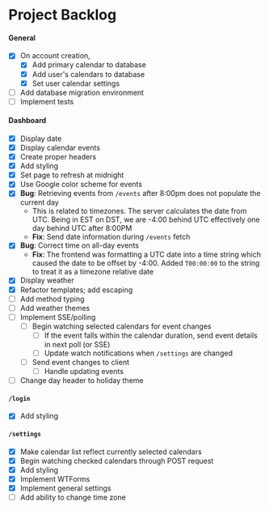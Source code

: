 Project Backlog
===============

#### General
- [x] On account creation,
    - [x] Add primary calendar to database
    - [x] Add user's calendars to database
    - [x] Set user calendar settings
- [ ] Add database migration environment
- [ ] Implement tests

#### Dashboard
- [x] Display date
- [x] Display calendar events
- [x] Create proper headers
- [x] Add styling
- [x] Set page to refresh at midnight
- [x] Use Google color scheme for events
- [x] **Bug**: Retrieving events from `/events` after 8:00pm does not populate the current day
    - This is related to timezones. The server calculates the date from UTC. Being in EST on DST, we are -4:00 behind
        UTC effectively one day behind UTC after 8:00PM
    - **Fix**: Send date information during `/events` fetch
- [x] **Bug**: Correct time on all-day events
    - **Fix**: The frontend was formatting a UTC date into a time string which caused the date to be offset by -4:00.
        Added `T00:00:00` to the string to treat it as a timezone relative date
- [x] Display weather
- [x] Refactor templates; add escaping
- [ ] Add method typing
- [ ] Add weather themes
- [ ] Implement SSE/polling
    - [ ] Begin watching selected calendars for event changes
        - [ ] If the event falls within the calendar duration, send event details in next poll (or SSE)
        - [ ] Update watch notifications when `/settings` are changed
    - [ ] Send event changes to client
        - [ ] Handle updating events
- [ ] Change day header to holiday theme

#### `/login`
- [x] Add styling

#### `/settings`
- [x] Make calendar list reflect currently selected calendars
- [x] Begin watching checked calendars through POST request
- [x] Add styling
- [x] Implement WTForms
- [x] Implement general settings
- [ ] Add ability to change time zone

